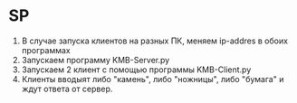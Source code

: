# SP
1. В случае запуска клиентов на разных ПК, меняем ip-addres в обоих программах
2. Запускаем программу KMB-Server.py
3. Запускаем 2 клиент с помощью программы KMB-Client.py
4. Клиенты вводыят либо "камень", либо "ножницы", либо "бумага" и ждут ответа от сервер.
